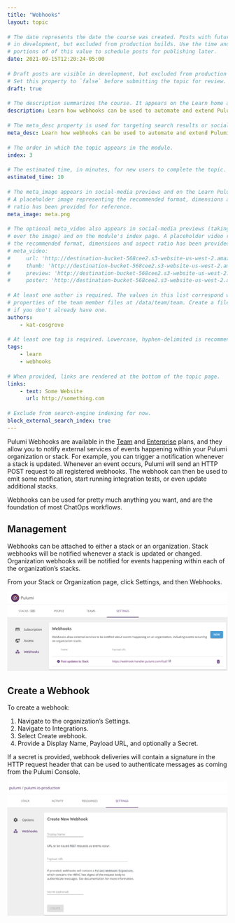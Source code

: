```yaml
---
title: "Webhooks"
layout: topic

# The date represents the date the course was created. Posts with future dates are visible
# in development, but excluded from production builds. Use the time and timezone-offset
# portions of of this value to schedule posts for publishing later.
date: 2021-09-15T12:20:24-05:00

# Draft posts are visible in development, but excluded from production builds.
# Set this property to `false` before submitting the topic for review.
draft: true

# The description summarizes the course. It appears on the Learn home and module index pages.
description: Learn how webhooks can be used to automate and extend Pulumi.

# The meta_desc property is used for targeting search results or social-media previews.
meta_desc: Learn how webhooks can be used to automate and extend Pulumi.

# The order in which the topic appears in the module.
index: 3

# The estimated time, in minutes, for new users to complete the topic.
estimated_time: 10

# The meta_image appears in social-media previews and on the Learn Pulumi home page.
# A placeholder image representing the recommended format, dimensions and aspect
# ratio has been provided for reference.
meta_image: meta.png

# The optional meta_video also appears in social-media previews (taking precedence
# over the image) and on the module's index page. A placeholder video representing
# the recommended format, dimensions and aspect ratio has been provided for reference.
# meta_video:
#     url: 'http://destination-bucket-568cee2.s3-website-us-west-2.amazonaws.com/video/2020-09-03-16-46-41.mp4'
#     thumb: 'http://destination-bucket-568cee2.s3-website-us-west-2.amazonaws.com/thumbs/2020-09-03-16-46-41.jpg'
#     preview: 'http://destination-bucket-568cee2.s3-website-us-west-2.amazonaws.com/previews/2020-09-03-16-46-41.jpg'
#     poster: 'http://destination-bucket-568cee2.s3-website-us-west-2.amazonaws.com/posters/2020-09-03-16-46-41.jpg'

# At least one author is required. The values in this list correspond with the `id`
# properties of the team member files at /data/team/team. Create a file for yourself
# if you don't already have one.
authors:
    - kat-cosgrove

# At least one tag is required. Lowercase, hyphen-delimited is recommended.
tags:
    - learn
    - webhooks

# When provided, links are rendered at the bottom of the topic page.
links:
    - text: Some Website
      url: http://something.com

# Exclude from search-engine indexing for now.
block_external_search_index: true
---
```


Pulumi Webhooks are available in the [Team](https://www.pulumi.com/pricing/) and [Enterprise](https://www.pulumi.com/pricing/) plans, and they allow you to notify external services of events happening within your Pulumi organization or stack. For example, you can trigger a notification whenever a stack is updated. Whenever an event occurs, Pulumi will send an HTTP POST request to all registered webhooks. The webhook can then be used to emit some notification, start running integration tests, or even update additional stacks.

Webhooks can be used for pretty much anything you want, and are the foundation of most ChatOps workflows.

## Management

Webhooks can be attached to either a stack or an organization. Stack webhooks will be notified whenever a stack is updated or changed. Organization webhooks will be notified for events happening within each of the organization’s stacks.

From your Stack or Organization page, click Settings, and then Webhooks.

![A screenshot of the Pulumi console, showing the Webhooks screen under Settings.](org-webhooks.png)

## Create a Webhook

To create a webhook:

1. Navigate to the organization’s Settings.
2. Navigate to Integrations.
3. Select Create webhook.
4. Provide a Display Name, Payload URL, and optionally a Secret.

If a secret is provided, webhook deliveries will contain a signature in the HTTP request header that can be used to authenticate messages as coming from the Pulumi Console.

![A screenshot of the Pulumi console, showing the webhook creation screen.](stack-webhooks.png)
